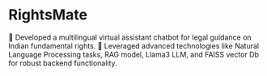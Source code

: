 # RightsMate
 Developed a multilingual virtual assistant chatbot for legal guidance on Indian fundamental rights. 
 Leveraged advanced technologies like Natural Language Processing tasks, RAG model, Llama3 LLM, 
and FAISS vector Db for robust backend functionality. 
